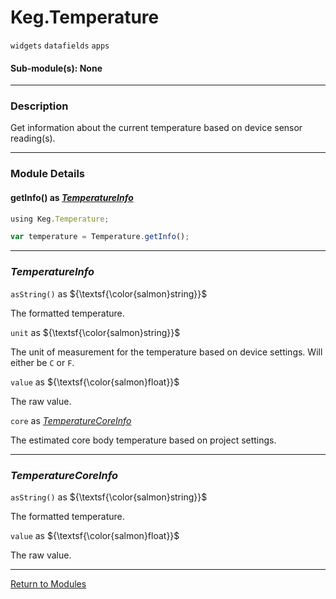 # Keg.Temperature

`widgets` `datafields` `apps`

#### Sub-module(s): None

***

### Description

Get information about the current temperature based on device sensor reading(s).

***

### Module Details

#### getInfo() as _[TemperatureInfo](TEMPERATURE.md#temperatureinfo)_

```js
using Keg.Temperature;

var temperature = Temperature.getInfo();
```

***

### _TemperatureInfo_

`asString()` as ${\textsf{\color{salmon}string}}$

The formatted temperature.

`unit` as ${\textsf{\color{salmon}string}}$

The unit of measurement for the temperature based on device settings. Will either be `C` or `F`.

`value` as ${\textsf{\color{salmon}float}}$

The raw value.

`core` as _[TemperatureCoreInfo](SUN.md#temperaturecoreinfo)_

The estimated core body temperature based on project settings.

***

### _TemperatureCoreInfo_

`asString()` as ${\textsf{\color{salmon}string}}$

The formatted temperature.

`value` as ${\textsf{\color{salmon}float}}$

The raw value.

***

[Return to Modules](../MODULES.md)
